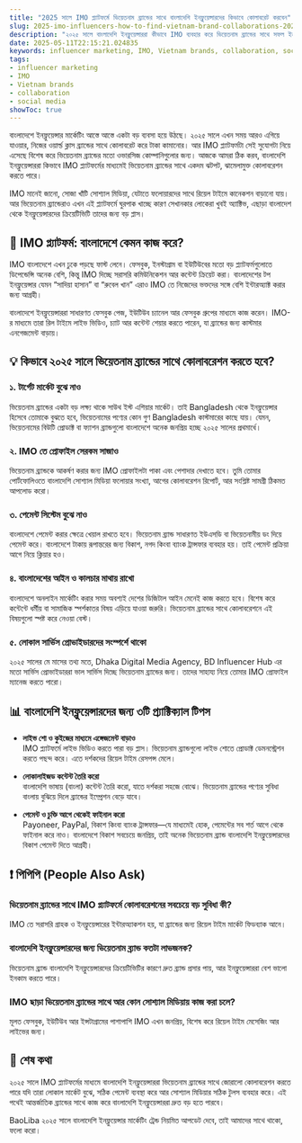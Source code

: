 ```yaml
---
title: "2025 সালে IMO প্ল্যাটফর্মে ভিয়েতনাম ব্র্যান্ডের সাথে বাংলাদেশি ইনফ্লুয়েন্সারদের কিভাবে কোলাবরেট করবেন"
slug: 2025-imo-influencers-how-to-find-vietnam-brand-collaborations-2025-05-11
description: "২০২৫ সালে বাংলাদেশি ইনফ্লুয়েন্সাররা কীভাবে IMO ব্যবহার করে ভিয়েতনাম ব্র্যান্ডের সাথে সফল ইনফ্লুয়েন্সার মার্কেটিং করতে পারে, বাস্তব বাজারের উদাহরণ এবং সেরা পেমেন্ট ও কোলাবরেশন পদ্ধতি নিয়ে বিশ্লেষণ।"
date: 2025-05-11T22:15:21.024835
keywords: influencer marketing, IMO, Vietnam brands, collaboration, social media
tags:
- influencer marketing
- IMO
- Vietnam brands
- collaboration
- social media
showToc: true
---
```


বাংলাদেশে ইনফ্লুয়েন্সার মার্কেটিং আস্তে আস্তে একটা বড় ব্যবসা হয়ে উঠছে। ২০২৫ সালে এখন সময় আরও এগিয়ে যাওয়ার, নিজের ওয়ার্ল্ড ক্লাস ব্র্যান্ডের সাথে কোলাবরেট করে টাকা কামানোর। আর IMO প্ল্যাটফর্মটা সেই সুযোগটা নিয়ে এসেছে বিশেষ করে ভিয়েতনাম ব্র্যান্ডের মতো ওভারসিজ কোম্পানিগুলোর জন্য। আজকে আমরা ঠিক করব, বাংলাদেশি ইনফ্লুয়েন্সাররা কিভাবে IMO প্ল্যাটফর্মের মাধ্যমেই ভিয়েতনাম ব্র্যান্ডের সাথে একদম ঝটপট, ঝামেলামুক্ত কোলাবরেশন করতে পারে।

IMO মানেই জানো, সোজা খাঁটি সোশ্যাল মিডিয়া, যেটাতে ফলোয়ারদের সাথে রিয়েল টাইমে কানেকশন বাড়ানো যায়। আর ভিয়েতনাম ব্র্যান্ডেরাও এখন এই প্ল্যাটফর্মে ঘুরপাক খাচ্ছে কারণ সেখানকার লোকেরা খুবই অ্যাক্টিভ, এছাড়া বাংলাদেশ থেকে ইনফ্লুয়েন্সারদের ক্রিয়েটিভিটি তাদের জন্য বড় প্লাস।  

## 📢 IMO প্ল্যাটফর্ম: বাংলাদেশে কেমন কাজ করে?

IMO বাংলাদেশে এখন ঢুকে পড়ছে ফাস্ট লেনে। ফেসবুক, ইনস্টাগ্রাম বা ইউটিউবের মতো বড় প্ল্যাটফর্মগুলোতে ডিপেন্ডেন্সি অনেক বেশি, কিন্তু IMO দিচ্ছে সরাসরি কমিউনিকেশন আর কন্টেন্ট ক্রিয়েট করা। বাংলাদেশের টপ ইনফ্লুয়েন্সার যেমন “সাদিয়া হাসান” বা “রুবেল খান” এরাও IMO তে নিজেদের ভক্তদের সঙ্গে বেশি ইন্টারঅ্যাক্ট করার জন্য আগ্রহী।

বাংলাদেশে ইনফ্লুয়েন্সাররা সাধারণত ফেসবুক পেজ, ইউটিউব চ্যানেল আর ফেসবুক গ্রুপের মাধ্যমে কাজ করেন। IMO-র মাধ্যমে তারা রিল টাইমে লাইভ ভিডিও, চ্যাট আর কন্টেন্ট শেয়ার করতে পারেন, যা ব্র্যান্ডের জন্য কাস্টমার এনগেজমেন্ট বাড়ায়।

## 💡 কিভাবে ২০২৫ সালে ভিয়েতনাম ব্র্যান্ডের সাথে কোলাবরেশন করতে হবে?

### ১. টার্গেট মার্কেট বুঝে নাও

ভিয়েতনাম ব্র্যান্ডের একটা বড় লক্ষ্য থাকে সাউথ ইস্ট এশিয়ার মার্কেট। তাই Bangladesh থেকে ইনফ্লুয়েন্সার হিসেবে তোমাকে বুঝতে হবে, ভিয়েতনামের পণ্যের কোন গুণ Bangladesh কাস্টমারের কাছে যায়। যেমন, ভিয়েতনামের বিউটি প্রোডাক্ট বা ফ্যাশন ব্র্যান্ডগুলো বাংলাদেশে অনেক জনপ্রিয় হচ্ছে ২০২৫ সালের প্রথমার্ধে।

### ২. IMO তে প্রোফাইল সেরকম সাজাও

ভিয়েতনাম ব্র্যান্ডকে আকর্ষণ করার জন্য IMO প্রোফাইলটা পাকা এবং পেশাদার দেখাতে হবে। তুমি তোমার পোর্টফোলিওতে বাংলাদেশি সোশ্যাল মিডিয়া ফলোয়ার সংখ্যা, আগের কোলাবরেশন রিপোর্ট, আর সংশ্লিষ্ট সামগ্রী ঠিকমত আপলোড করো।

### ৩. পেমেন্ট সিস্টেম বুঝে নাও

বাংলাদেশে পেমেন্ট করার ক্ষেত্রে খেয়াল রাখতে হবে। ভিয়েতনাম ব্র্যান্ড সাধারণত ইউএসডি বা ভিয়েতনামীয় ডং দিয়ে পেমেন্ট করে। বাংলাদেশে টাকায় রূপান্তরের জন্য বিকাশ, নগদ কিংবা ব্যাংক ট্রান্সফার ব্যবহার হয়। তাই পেমেন্ট প্রক্রিয়া আগে নিয়ে ক্লিয়ার হও।

### ৪. বাংলাদেশের আইন ও কালচার মাথায় রাখো

বাংলাদেশে অনলাইন মার্কেটিং করার সময় অবশ্যই দেশের ডিজিটাল আইন মেনেই কাজ করতে হবে। বিশেষ করে কন্টেন্টে ধর্মীয় বা সামাজিক স্পর্শকাতর বিষয় এড়িয়ে যাওয়া জরুরি। ভিয়েতনাম ব্র্যান্ডের সাথে কোলাবরেশনে এই বিষয়গুলো স্পষ্ট করে নেওয়া বেস্ট।

### ৫. লোকাল সার্ভিস প্রোভাইডারদের সংস্পর্শে থাকো

২০২৫ সালের মে মাসের তথ্য মতে, Dhaka Digital Media Agency, BD Influencer Hub এর মতো সার্ভিস প্রোভাইডাররা ভাল সার্ভিস দিচ্ছে ভিয়েতনাম ব্র্যান্ডের জন্য। তাদের সাহায্য নিয়ে তোমার IMO প্রোফাইল ম্যানেজ করতে পারো।

## 📊 বাংলাদেশি ইনফ্লুয়েন্সারদের জন্য ৩টি প্র্যাক্টিক্যাল টিপস

- **লাইভ শো ও কুইজের মাধ্যমে এঙ্গেজমেন্ট বাড়াও**  
IMO প্ল্যাটফর্মে লাইভ ভিডিও করতে পারা বড় প্লাস। ভিয়েতনাম ব্র্যান্ডগুলো লাইভ শোতে প্রোডাক্ট ডেমনস্ট্রেশন করতে পছন্দ করে। এতে দর্শকদের রিয়েল টাইম রেসপন্স মেলে।

- **লোকালাইজড কন্টেন্ট তৈরি করো**  
বাংলাদেশি ভাষায় (বাংলা) কন্টেন্ট তৈরি করো, যাতে দর্শকরা সহজে বোঝে। ভিয়েতনাম ব্র্যান্ডের পণ্যের সুবিধা বাংলায় বুঝিয়ে দিলে ব্র্যান্ডের ইম্প্রেশন বেড়ে যাবে।

- **পেমেন্ট ও চুক্তি আগে থেকেই ফাইনাল করো**  
Payoneer, PayPal, বিকাশ কিংবা ব্যাংক ট্রান্সফার—যে মাধ্যমেই হোক, পেমেন্টের সব শর্ত আগে থেকে ফাইনাল করে নাও। বাংলাদেশে বিকাশ সবচেয়ে জনপ্রিয়, তাই অনেক ভিয়েতনাম ব্র্যান্ড বাংলাদেশি ইনফ্লুয়েন্সারদের বিকাশ পেমেন্ট দিতে আগ্রহী।

## ❗ পিপিপি (People Also Ask)

### ভিয়েতনাম ব্র্যান্ডের সাথে IMO প্ল্যাটফর্মে কোলাবরেশনের সবচেয়ে বড় সুবিধা কী?

IMO তে সরাসরি গ্রাহক ও ইনফ্লুয়েন্সারের ইন্টারঅ্যাকশন হয়, যা ব্র্যান্ডের জন্য রিয়েল টাইম মার্কেট ফিডব্যাক আনে। 

### বাংলাদেশি ইনফ্লুয়েন্সারদের জন্য ভিয়েতনাম ব্র্যান্ড কতটা লাভজনক?

ভিয়েতনাম ব্র্যান্ড বাংলাদেশি ইনফ্লুয়েন্সারদের ক্রিয়েটিভিটির কারণে দ্রুত ব্র্যান্ড প্রসার পায়, আর ইনফ্লুয়েন্সাররা বেশ ভালো ইনকাম করতে পারে।  

### IMO ছাড়া ভিয়েতনাম ব্র্যান্ডের সাথে আর কোন সোশ্যাল মিডিয়ায় কাজ করা চলে?

মূলত ফেসবুক, ইউটিউব আর ইন্সটাগ্রামের পাশাপাশি IMO এখন জনপ্রিয়, বিশেষ করে রিয়েল টাইম মেসেজিং আর লাইভের জন্য।

## 📢 শেষ কথা

২০২৫ সালে IMO প্ল্যাটফর্মের মাধ্যমে বাংলাদেশি ইনফ্লুয়েন্সাররা ভিয়েতনাম ব্র্যান্ডের সাথে জোরালো কোলাবরেশন করতে পারে যদি তারা লোকাল মার্কেট বুঝে, সঠিক পেমেন্ট ব্যবস্থা করে আর সোশ্যাল মিডিয়ার সঠিক টুলস ব্যবহার করে। এই পথেই আন্তর্জাতিক ব্র্যান্ডের সাথে কাজ করে বাংলাদেশি ইনফ্লুয়েন্সাররা দ্রুত বড় হতে পারবে।

BaoLiba ২০২৫ সালে বাংলাদেশি ইনফ্লুয়েন্সার মার্কেটিং ট্রেন্ড নিয়মিত আপডেট দেবে, তাই আমাদের সাথে থাকো, ফলো করো।